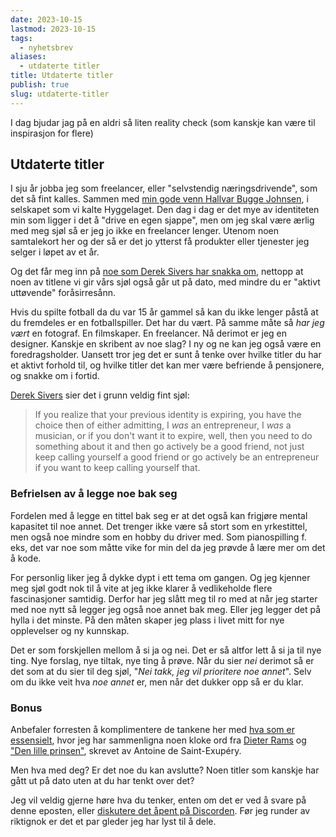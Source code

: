 ```yaml
---
date: 2023-10-15
lastmod: 2023-10-15
tags:
  - nyhetsbrev
aliases:
  - utdaterte titler
title: Utdaterte titler
publish: true
slug: utdaterte-titler
---
```


I dag bjudar jag på en aldri så liten reality check (som kanskje kan være til inspirasjon for flere)

## Utdaterte titler

I sju år jobba jeg som freelancer, eller "selvstendig næringsdrivende", som det så fint kalles. Sammen med [min gode venn Hallvar Bugge Johnsen](https://www.buggejohnsen.no/), i selskapet som vi kalte Hyggelaget. Den dag i dag er det mye av identiteten min som ligger i det å "drive en egen sjappe", men om jeg skal være ærlig med meg sjøl så er jeg jo ikke en freelancer lenger. Utenom noen samtalekort her og der så er det jo ytterst få produkter eller tjenester jeg selger i løpet av et år.

Og det får meg inn på [noe som Derek Sivers har snakka om](https://share.snipd.com/snip/bdb2bdae-5408-4698-82c2-e0bd9adfdb40), nettopp at noen av titlene vi gir vårs sjøl også går ut på dato, med mindre du er "aktivt uttøvende" foråsirresånn.

Hvis du spilte fotball da du var 15 år gammel så kan du ikke lenger påstå at du fremdeles er en fotballspiller. Det har du vært. På samme måte så *har jeg vært* en fotograf. En filmskaper. En freelancer. Nå derimot er jeg en designer. Kanskje en skribent av noe slag? I ny og ne kan jeg også være en foredragsholder. Uansett tror jeg det er sunt å tenke over hvilke titler du har et aktivt forhold til, og hvilke titler det kan mer være befriende å pensjonere, og snakke om i fortid.

[Derek Sivers](http://sive.rs/) sier det i grunn veldig fint sjøl:

> If you realize that your previous identity is expiring, you have the choice then of either admitting, I *was* an entrepreneur, I *was* a musician, or if you don't want it to expire, well, then you need to do something about it and then go actively be a good friend, not just keep calling yourself a good friend or go actively be an entrepreneur if you want to keep calling yourself that.

### Befrielsen av å legge noe bak seg

Fordelen med å legge en tittel bak seg er at det også kan frigjøre mental kapasitet til noe annet. Det trenger ikke være så stort som en yrkestittel, men også noe mindre som en hobby du driver med. Som pianospilling f. eks, det var noe som måtte vike for min del da jeg prøvde å lære mer om det å kode.

For personlig liker jeg å dykke dypt i ett tema om gangen. Og jeg kjenner meg sjøl godt nok til å vite at jeg ikke klarer å vedlikeholde flere fascinasjoner samtidig. Derfor har jeg slått meg til ro med at når jeg starter med noe nytt så legger jeg også noe annet bak meg. Eller jeg legger det på hylla i det minste. På den måten skaper jeg plass i livet mitt for nye opplevelser og ny kunnskap.

Det er som forskjellen mellom å si ja og nei. Det er så altfor lett å si ja til nye ting. Nye forslag, nye tiltak, nye ting å prøve. Når du sier *nei* derimot så er det som at du sier til deg sjøl, "*Nei takk, jeg vil prioritere noe annet*". Selv om du ikke veit hva *noe annet* er, men når det dukker opp så er du klar.

### Bonus

Anbefaler forresten å komplimentere de tankene her med [hva som er essensielt](https://buttondown.email/simenskriver/archive/menneskelig-vedlikehold/), hvor jeg har sammenligna noen kloke ord fra [Dieter Rams](https://uxdesign.cc/dieter-rams-and-ten-principles-for-good-design-61cc32bcd6e6) og ["Den lille prinsen"](https://no.wikipedia.org/wiki/Den_lille_prinsen), skrevet av Antoine de Saint-Exupéry.

Men hva med deg? Er det noe du kan avslutte? Noen titler som kanskje har gått ut på dato uten at du har tenkt over det?

Jeg vil veldig gjerne høre hva du tenker, enten om det er ved å svare på denne eposten, eller [diskutere det åpent på Discorden](https://discord.gg/f2ZrnPVbYC). Før jeg runder av riktignok er det et par gleder jeg har lyst til å dele.
